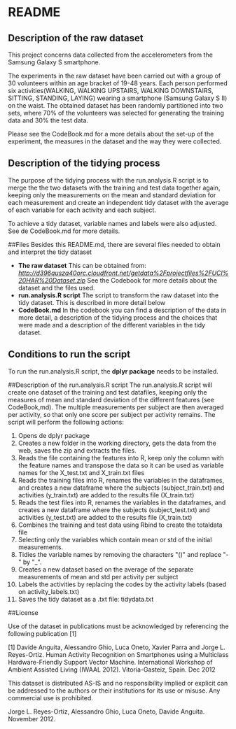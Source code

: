 # README 

## Description of the raw dataset

This project concerns data collected from the accelerometers from the Samsung Galaxy S smartphone.

The experiments in the raw dataset have been carried out with a group of 30 volunteers within an age bracket of 19-48 years. Each person performed six activities(WALKING, WALKING UPSTAIRS, WALKING DOWNSTAIRS, SITTING, STANDING, LAYING) wearing a smartphone (Samsung Galaxy S II) on the waist. The obtained dataset has been randomly partitioned into two sets, where 70% of the volunteers was selected for generating the training data and 30% the test data. 

Please see the CodeBook.md for a more details about the set-up of  the experiment, the measures in the dataset and the way they were collected.


## Description of the tidying process
The purpose of the tidying process with the run.analysis.R script is to merge the the two datasets with the training and test data together again, keeping only the measurements on the mean and standard deviation 
for each measurement and create an independent tidy dataset with the average of each variable for each activity and each subject.

To achieve a tidy dataset, variable names and labels were also adjusted.  See de CodeBook.md for more details.

##Files
Besides this README.md, there are several files needed to obtain and interpret the tidy dataset

-  **The raw dataset** 
This can be obtained from: *http://d396qusza40orc.cloudfront.net/getdata%2Fprojectfiles%2FUCI%20HAR%20Dataset.zip* 
See the Codebook for more details about the dataset and the files used.
- **run.analysis.R script**
The script to transform the raw dataset into the tidy dataset. This is described in more detail below
- **CodeBook.md**
In the codebook you can find a description of the data in more detail, a description of the tidying process and the choices that were made and a description of the different variables in the tidy dataset.



## Conditions to run the script
To run the run.analysis.R script, the **dplyr package** needs to be installed.


##Description of the run.analysis.R script
The run.analysis.R script will create one dataset of the training and test datafiles, keeping only the measures of mean and standard deviation of the different features (see CodeBook,md). 
The multiple measurements per subject are then averaged per activity, so that only one score per subject per activity remains.
The script will perform the following actions:

1. Opens de dplyr package
2. Creates a new folder in the working directory, gets the data from the web, saves the zip and extracts the files.
3. Reads the file containing the features into R, keep only the column with the feature names and transpose the data so it can be used as variable names for the X\_test.txt and X\_train.txt files
4. Reads the training files into R, renames the variables in the dataframes, and creates a new dataframe where the subjects (subject\_train.txt) and activities (y\_train.txt) are added to the results file (X_train.txt)
5. Reads the test files into R, renames the variables in the dataframes, and creates a new dataframe where the subjects (subject\_test.txt) and activities (y\_test.txt) are added to the results file (X_train.txt)
6. Combines the training and test data using Rbind to create the totaldata file
7. Selecting only the variables which contain mean or std of the initial measurements. 
8. Tidies the variable names by removing the characters "()" and replace "-" by "_". 
9. Creates a new dataset based on the average of the separate measurements of mean and std per activity per subject
10. Labels the activities by replacing the codes by the activity labels (based on activity_labels.txt)
11. Saves the tidy dataset as a .txt file: tidydata.txt 



##License

Use of the dataset in publications must be acknowledged by referencing the following publication [1] 

[1] Davide Anguita, Alessandro Ghio, Luca Oneto, Xavier Parra and Jorge L. Reyes-Ortiz. Human Activity Recognition on Smartphones using a Multiclass Hardware-Friendly Support Vector Machine. International Workshop of Ambient Assisted Living (IWAAL 2012). Vitoria-Gasteiz, Spain. Dec 2012

This dataset is distributed AS-IS and no responsibility implied or explicit can be addressed to the authors or their institutions for its use or misuse. Any commercial use is prohibited.

Jorge L. Reyes-Ortiz, Alessandro Ghio, Luca Oneto, Davide Anguita. November 2012.
